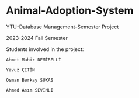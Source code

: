 # Animal-Adoption-System
YTU-Database Management-Semester Project

2023-2024 Fall Semester

Students involved in the project:

    Ahmet Mahir DEMİRELLİ
  
    Yavuz ÇETİN
  
    Osman Berkay SUKAS
  
    Ahmed Asım SEVİMLİ
